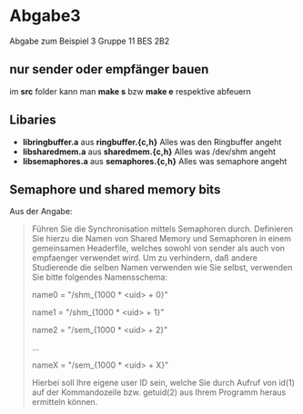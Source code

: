 # Abgabe3
Abgabe zum Beispiel 3 Gruppe 11 BES 2B2 

## nur sender oder empfänger bauen
im **src** folder kann man **make s** bzw **make e** respektive abfeuern

## Libaries

 * **libringbuffer.a** aus __ringbuffer.{c,h}__ Alles was den Ringbuffer angeht
 * **libsharedmem.a**  aus __sharedmem.{c,h}__  Alles was /dev/shm angeht 
 * **libsemaphores.a** aus __semaphores.{c,h}__ Alles was semaphore angeht
 
## Semaphore und shared memory bits

Aus der Angabe: 

>Führen Sie die Synchronisation mittels Semaphoren durch. Definieren Sie hierzu
>die Namen von Shared Memory und Semaphoren in einem gemeinsamen Headerfile,
>welches sowohl von sender als auch von empfaenger verwendet wird. Um zu
>verhindern, daß andere Studierende die selben Namen verwenden wie Sie selbst,
>verwenden Sie bitte folgendes Namensschema:
>
>
>    name0 = "/shm_{1000 * \<uid\> + 0}"
>
>    name1 = "/shm_{1000 * \<uid\> + 1}"
>
>    name2 = "/sem_{1000 * \<uid\> + 2}"
>
>    ...
>
>    nameX = "/sem_{1000 * \<uid\> + X}"
>
>    
>Hierbei soll <uid> Ihre eigene user ID sein, welche Sie durch Aufruf von id(1)
>auf der Kommandozeile bzw. getuid(2) aus Ihrem Programm heraus ermitteln können.

